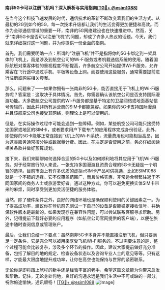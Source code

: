 **南非5G卡可以注册飞机吗？深入解析与实用指南[[TG💪+ @esim1088](https://t.me/s/esim1088)]**

在当今这个科技飞速发展的时代，通信技术的革新不断改变着我们的生活方式。从最初的2G到如今的5G，每一次技术升级都让我们的生活变得更加便捷和高效。而作为全球通信领域的重要一环，南非的5G网络建设也在快速推进中。然而，关于“南非5G卡是否可以注册飞机”的问题，却成了许多人热议的话题。今天，我们就来详细探讨这一问题，并为你提供一份全面的指南。

首先，我们需要明确一点：所谓的“注册飞机”并不是指将你的5G卡绑定到一架具体的飞机上，而是涉及到航空公司的Wi-Fi服务或者机载通信系统的使用。随着国际航班对乘客体验的重视程度不断提高，许多航空公司开始提供Wi-Fi服务，允许乘客在飞行途中通过手机、平板等设备上网。而要使用这些服务，通常需要提前进行注册或购买相关套餐。

那么，问题来了——如果你拥有一张南非的5G卡，能否直接用于飞机上的Wi-Fi服务呢？答案是：这取决于具体情况。首先，你需要确认该航空公司是否支持国际漫游功能。大多数航空公司提供的Wi-Fi服务都是基于特定的卫星网络或地面基站信号传输的，因此并非所有运营商的SIM卡都能兼容。如果你的5G卡支持国际漫游并且该航空公司也接受其网络，则理论上是可以使用的。

但是，在实际操作过程中可能会遇到一些障碍。例如，某些航空公司可能只接受特定国家或地区的SIM卡，或者要求用户下载专门的应用程序完成身份验证。此外，即使你的5G卡能够正常连接到飞机上的Wi-Fi系统，流量费用也可能相当高昂，因为这类服务通常按分钟或数据量计费。因此，在决定是否使用之前，务必仔细阅读相关条款并做好预算规划。

接下来，我们来聊聊如何选择合适的5G卡以及如何顺利地将其应用于飞机Wi-Fi服务。对于经常旅行的人来说，一张支持多国漫游且资费合理的5G卡无疑是一个明智的选择。目前市面上有许多优质的虚拟eSIM卡产品可供挑选，比如ESIM1088就是一个不错的选择。它不仅覆盖范围广，而且价格实惠，非常适合频繁往返于不同国家间的商务人士或旅游爱好者。通过这种方式，你可以避免更换实体SIM卡带来的麻烦，同时享受到更加灵活便捷的服务体验。

当然，除了硬件条件之外，良好的网络环境也是确保顺利使用的关键因素之一。为了提高成功率，建议你在登机前先测试一下自己的设备是否能稳定接收信号，并确保软件版本是最新的。如果发现存在兼容性问题，可以尝试联系客服寻求帮助。另外，记得提前下载好必要的应用程序（如航空公司官网提供的客户端），以便在旅途中随时查阅信息或管理账户。

最后，让我们总结一下要点：虽然南非5G卡本身并不能直接注册飞机，但只要满足一定条件，它是完全可以被用来享受飞机Wi-Fi服务的。不过需要注意的是，整个过程可能会比较复杂，涉及多个环节的操作。因此，建议大家提前做好充分准备，包括了解目的地的规定、检查设备状态以及咨询专业人士的意见等等。只有这样，才能最大限度地提升成功率，让你在高空也能保持与世界的紧密联系。

无论你是即将踏上旅程的新手还是经验丰富的老手，希望这篇文章能为你带来启发和帮助。记住，无论身处何地，良好的沟通永远是我们生活中不可或缺的一部分。祝你旅途愉快，通讯顺畅！[[TG💪+ @esim1088](https://t.me/s/esim1088) ![Image](https://i.postimg.cc/4NQfJmqS/Snipaste-2025-05-13-00-14-12.png)]